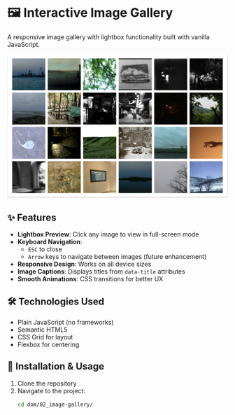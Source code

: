 # 🖼 Interactive Image Gallery

A responsive image gallery with lightbox functionality built with vanilla JavaScript.

![Image Gallery Screenshot](./screenshot.png)

## ✨ Features

- **Lightbox Preview**: Click any image to view in full-screen mode
- **Keyboard Navigation**: 
  - `ESC` to close
  - `Arrow` keys to navigate between images (future enhancement)
- **Responsive Design**: Works on all device sizes
- **Image Captions**: Displays titles from `data-title` attributes
- **Smooth Animations**: CSS transitions for better UX

## 🛠 Technologies Used

- Plain JavaScript (no frameworks)
- Semantic HTML5
- CSS Grid for layout
- Flexbox for centering

## 🚀 Installation & Usage

1. Clone the repository
2. Navigate to the project:
   ```bash
   cd dom/02_image-gallery/

